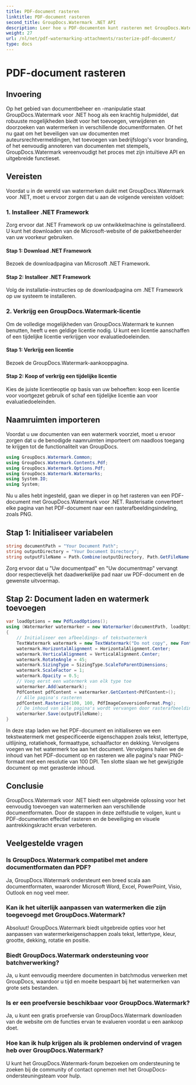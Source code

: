 ```yaml
---
title: PDF-document rasteren
linktitle: PDF-document rasteren
second_title: GroupDocs.Watermark .NET API
description: Leer hoe u PDF-documenten kunt rasteren met GroupDocs.Watermark voor .NET. Verbeter moeiteloos de documentbeveiliging en visuele aantrekkingskracht.
weight: 27
url: /nl/net/pdf-watermarking-attachments/rasterize-pdf-document/
type: docs
---
```

# PDF-document rasteren

## Invoering
Op het gebied van documentbeheer en -manipulatie staat GroupDocs.Watermark voor .NET hoog als een krachtig hulpmiddel, dat robuuste mogelijkheden biedt voor het toevoegen, verwijderen en doorzoeken van watermerken in verschillende documentformaten. Of het nu gaat om het beveiligen van uw documenten met auteursrechtvermeldingen, het toevoegen van bedrijfslogo's voor branding, of het eenvoudig annoteren van documenten met stempels, GroupDocs.Watermark vereenvoudigt het proces met zijn intuïtieve API en uitgebreide functieset.
## Vereisten
Voordat u in de wereld van watermerken duikt met GroupDocs.Watermark voor .NET, moet u ervoor zorgen dat u aan de volgende vereisten voldoet:
### 1. Installeer .NET Framework
Zorg ervoor dat .NET Framework op uw ontwikkelmachine is geïnstalleerd. U kunt het downloaden van de Microsoft-website of de pakketbeheerder van uw voorkeur gebruiken.
#### Stap 1: Download .NET Framework
Bezoek de downloadpagina van Microsoft .NET Framework.
#### Stap 2: Installeer .NET Framework
Volg de installatie-instructies op de downloadpagina om .NET Framework op uw systeem te installeren.
### 2. Verkrijg een GroupDocs.Watermark-licentie
Om de volledige mogelijkheden van GroupDocs.Watermark te kunnen benutten, heeft u een geldige licentie nodig. U kunt een licentie aanschaffen of een tijdelijke licentie verkrijgen voor evaluatiedoeleinden.
#### Stap 1: Verkrijg een licentie
Bezoek de GroupDocs.Watermark-aankooppagina.
#### Stap 2: Koop of verkrijg een tijdelijke licentie
Kies de juiste licentieoptie op basis van uw behoeften: koop een licentie voor voortgezet gebruik of schaf een tijdelijke licentie aan voor evaluatiedoeleinden.

## Naamruimten importeren
Voordat u uw documenten van een watermerk voorziet, moet u ervoor zorgen dat u de benodigde naamruimten importeert om naadloos toegang te krijgen tot de functionaliteit van GroupDocs.
```csharp
using GroupDocs.Watermark.Common;
using GroupDocs.Watermark.Contents.Pdf;
using GroupDocs.Watermark.Options.Pdf;
using GroupDocs.Watermark.Watermarks;
using System.IO;
using System;
```

Nu u alles hebt ingesteld, gaan we dieper in op het rasteren van een PDF-document met GroupDocs.Watermark voor .NET. Rasterisatie converteert elke pagina van het PDF-document naar een rasterafbeeldingsindeling, zoals PNG.
## Stap 1: Initialiseer variabelen
```csharp
string documentPath = "Your Document Path";
string outputDirectory = "Your Document Directory";
string outputFileName = Path.Combine(outputDirectory, Path.GetFileName(documentPath));
```
Zorg ervoor dat u "Uw documentpad" en "Uw documentmap" vervangt door respectievelijk het daadwerkelijke pad naar uw PDF-document en de gewenste uitvoermap.
## Stap 2: Document laden en watermerk toevoegen
```csharp
var loadOptions = new PdfLoadOptions();
using (Watermarker watermarker = new Watermarker(documentPath, loadOptions))
{
    // Initialiseer een afbeeldings- of tekstwatermerk
    TextWatermark watermark = new TextWatermark("Do not copy", new Font("Arial", 8));
    watermark.HorizontalAlignment = HorizontalAlignment.Center;
    watermark.VerticalAlignment = VerticalAlignment.Center;
    watermark.RotateAngle = 45;
    watermark.SizingType = SizingType.ScaleToParentDimensions;
    watermark.ScaleFactor = 1;
    watermark.Opacity = 0.5;
    // Voeg eerst een watermerk van elk type toe
    watermarker.Add(watermark);
    PdfContent pdfContent = watermarker.GetContent<PdfContent>();
    // Alle pagina's rasteren
    pdfContent.Rasterize(100, 100, PdfImageConversionFormat.Png);
    // De inhoud van alle pagina's wordt vervangen door rasterafbeeldingen
    watermarker.Save(outputFileName);
}
```
In deze stap laden we het PDF-document en initialiseren we een tekstwatermerk met gespecificeerde eigenschappen zoals tekst, lettertype, uitlijning, rotatiehoek, formaattype, schaalfactor en dekking. Vervolgens voegen we het watermerk toe aan het document. Vervolgens halen we de inhoud van het PDF-document op en rasteren we alle pagina's naar PNG-formaat met een resolutie van 100 DPI. Ten slotte slaan we het gewijzigde document op met gerasterde inhoud.

## Conclusie
GroupDocs.Watermark voor .NET biedt een uitgebreide oplossing voor het eenvoudig toevoegen van watermerken aan verschillende documentformaten. Door de stappen in deze zelfstudie te volgen, kunt u PDF-documenten effectief rasteren en de beveiliging en visuele aantrekkingskracht ervan verbeteren.
## Veelgestelde vragen
### Is GroupDocs.Watermark compatibel met andere documentformaten dan PDF?
Ja, GroupDocs.Watermark ondersteunt een breed scala aan documentformaten, waaronder Microsoft Word, Excel, PowerPoint, Visio, Outlook en nog veel meer.
### Kan ik het uiterlijk aanpassen van watermerken die zijn toegevoegd met GroupDocs.Watermark?
Absoluut! GroupDocs.Watermark biedt uitgebreide opties voor het aanpassen van watermerkeigenschappen zoals tekst, lettertype, kleur, grootte, dekking, rotatie en positie.
### Biedt GroupDocs.Watermark ondersteuning voor batchverwerking?
Ja, u kunt eenvoudig meerdere documenten in batchmodus verwerken met GroupDocs, waardoor u tijd en moeite bespaart bij het watermerken van grote sets bestanden.
### Is er een proefversie beschikbaar voor GroupDocs.Watermark?
Ja, u kunt een gratis proefversie van GroupDocs.Watermark downloaden van de website om de functies ervan te evalueren voordat u een aankoop doet.
### Hoe kan ik hulp krijgen als ik problemen ondervind of vragen heb over GroupDocs.Watermark?
U kunt het GroupDocs.Watermark-forum bezoeken om ondersteuning te zoeken bij de community of contact opnemen met het GroupDocs-ondersteuningsteam voor hulp.